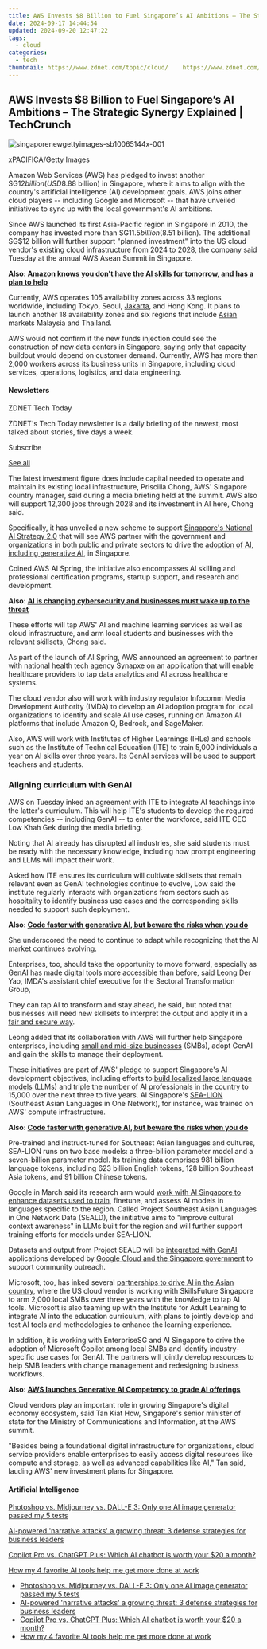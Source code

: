 ```yaml
---
title: AWS Invests $8 Billion to Fuel Singapore’s AI Ambitions – The Strategic Synergy Explained | TechCrunch
date: 2024-09-17 14:44:54
updated: 2024-09-20 12:47:22
tags:
  - cloud
categories:
  - tech
thumbnail: https://www.zdnet.com/topic/cloud/    https://www.zdnet.com/a/img/resize/1a52a1812a1aa66f680ccd83996d11a1d7122d3d/2024/05/07/5ffae148-e2e2-44f2-ba2f-53fbfb083297/singaporenewgettyimages-sb10065144x-001.jpg?width=170&height=96&fit=crop&auto=webp
---
```


## AWS Invests $8 Billion to Fuel Singapore’s AI Ambitions – The Strategic Synergy Explained | TechCrunch

![singaporenewgettyimages-sb10065144x-001](https://www.zdnet.com/a/img/resize/3fb95647ea44826e9b106e981d9d9ed2c97cac43/2024/05/07/5ffae148-e2e2-44f2-ba2f-53fbfb083297/singaporenewgettyimages-sb10065144x-001.jpg?auto=webp&width=1280)

xPACIFICA/Getty Images

Amazon Web Services (AWS) has pledged to invest another SG$12 billion (USD$8.88 billion) in Singapore, where it aims to align with the country's artificial intelligence (AI) development goals. AWS joins other cloud players -- including Google and Microsoft -- that have unveiled initiatives to sync up with the local government's AI ambitions. 

Since AWS launched its first Asia-Pacific region in Singapore in 2010, the company has invested more than SG$11.5 billion ($8.51 billion). The additional SG$12 billion will further support "planned investment" into the US cloud vendor's existing cloud infrastructure from 2024 to 2028, the company said Tuesday at the annual AWS Asean Summit in Singapore. 

**Also: [Amazon knows you don't have the AI skills for tomorrow, and has a plan to help](https://www.zdnet.com/article/amazon-knows-you-dont-have-the-ai-skills-for-tomorrow-and-has-a-plan-to-help/)**

Currently, AWS operates 105 availability zones across 33 regions worldwide, including Tokyo, Seoul, [Jakarta](https://www.zdnet.com/article/aws-unveils-indonesia-cloud-region-with-pledge-to-invest-5b/), and Hong Kong. It plans to launch another 18 availability zones and six regions that include [Asian](https://www.zdnet.com/article/aws-bets-on-services-portfolio-amidst-increasing-apac-cloud-competition/) markets Malaysia and Thailand.

AWS would not confirm if the new funds injection could see the construction of new data centers in Singapore, saying only that capacity buildout would depend on customer demand. Currently, AWS has more than 2,000 workers across its business units in Singapore, including cloud services, operations, logistics, and data engineering.

#### Newsletters

ZDNET Tech Today

ZDNET's Tech Today newsletter is a daily briefing of the newest, most talked about stories, five days a week.

 Subscribe

[See all](https://www.zdnet.com/newsletters/)

The latest investment figure does include capital needed to operate and maintain its existing local infrastructure, Priscilla Chong, AWS' Singapore country manager, said during a media briefing held at the summit. AWS also will support 12,300 jobs through 2028 and its investment in AI here, Chong said. 

Specifically, it has unveiled a new scheme to support [Singapore's National AI Strategy 2.0](https://www.zdnet.com/article/singapore-keeping-its-eye-on-data-centers-and-data-models-as-ai-adoption-grows/) that will see AWS partner with the government and organizations in both public and private sectors to drive the [adoption of AI, including generative AI](https://www.zdnet.com/article/singapore-looks-for-generative-ai-use-cases-with-sandbox-options/), in Singapore. 

Coined AWS AI Spring, the initiative also encompasses AI skilling and professional certification programs, startup support, and research and development.

**Also: [AI is changing cybersecurity and businesses must wake up to the threat](https://www.zdnet.com/article/ai-is-changing-cybersecurity-and-businesses-must-wake-up-to-the-threat/)**

These efforts will tap AWS' AI and machine learning services as well as cloud infrastructure, and arm local students and businesses with the relevant skillsets, Chong said.

As part of the launch of AI Spring, AWS announced an agreement to partner with national health tech agency Synapxe on an application that will enable healthcare providers to tap data analytics and AI across healthcare systems. 

The cloud vendor also will work with industry regulator Infocomm Media Development Authority (IMDA) to develop an AI adoption program for local organizations to identify and scale AI use cases, running on Amazon AI platforms that include Amazon Q, Bedrock, and SageMaker. 

Also, AWS will work with Institutes of Higher Learnings (IHLs) and schools such as the Institute of Technical Education (ITE) to train 5,000 individuals a year on AI skills over three years. Its GenAI services will be used to support teachers and students. 

### Aligning curriculum with GenAI

AWS on Tuesday inked an agreement with ITE to integrate AI teachings into the latter's curriculum. This will help ITE's students to develop the required competencies -- including GenAI -- to enter the workforce, said ITE CEO Low Khah Gek during the media briefing. 

Noting that AI already has disrupted all industries, she said students must be ready with the necessary knowledge, including how prompt engineering and LLMs will impact their work. 

Asked how ITE ensures its curriculum will cultivate skillsets that remain relevant even as GenAI technologies continue to evolve, Low said the institute regularly interacts with organizations from sectors such as hospitality to identify business use cases and the corresponding skills needed to support such deployment. 

**Also: [Code faster with generative AI, but beware the risks when you do](https://www.zdnet.com/article/code-faster-with-generative-ai-but-beware-the-risks-when-you-do/)**

She underscored the need to continue to adapt while recognizing that the AI market continues evolving. 

Enterprises, too, should take the opportunity to move forward, especially as GenAI has made digital tools more accessible than before, said Leong Der Yao, IMDA's assistant chief executive for the Sectoral Transformation Group,

They can tap AI to transform and stay ahead, he said, but noted that businesses will need new skillsets to interpret the output and apply it in a [fair and secure way](https://www.zdnet.com/article/singapore-seeks-expanded-governance-framework-for-generative-ai/). 

Leong added that its collaboration with AWS will further help Singapore enterprises, including [small and mid-size businesses](https://www.zdnet.com/article/singapore-smbs-offered-handbook-on-training-their-workforce-for-genai/) (SMBs), adopt GenAI and gain the skills to manage their deployment. 

These initiatives are part of AWS' pledge to support Singapore's AI development objectives, including efforts to [build localized large language models](https://www.zdnet.com/article/new-research-initiative-aims-to-build-large-language-ai-model-for-southeast-asia/) (LLMs) and triple the number of AI professionals in the country to 15,000 over the next three to five years. AI Singapore's [SEA-LION](https://www.zdnet.com/article/new-research-initiative-aims-to-build-large-language-ai-model-for-southeast-asia/) (Southeast Asian Languages in One Network), for instance, was trained on AWS' compute infrastructure. 

**Also: [Code faster with generative AI, but beware the risks when you do](https://www.zdnet.com/article/code-faster-with-generative-ai-but-beware-the-risks-when-you-do/)**

Pre-trained and instruct-tuned for Southeast Asian languages and cultures, SEA-LION runs on two base models: a three-billion parameter model and a seven-billion parameter model. Its training data comprises 981 billion language tokens, including 623 billion English tokens, 128 billion Southeast Asia tokens, and 91 billion Chinese tokens. 

Google in March said its research arm would [work with AI Singapore to enhance datasets used to train](https://www.zdnet.com/article/google-joins-collaborative-efforts-to-build-localized-large-language-models/), finetune, and assess AI models in languages specific to the region. Called Project Southeast Asian Languages in One Network Data (SEALD), the initiative aims to "improve cultural context awareness" in LLMs built for the region and will further support training efforts for models under SEA-LION.

Datasets and output from Project SEALD will be [integrated with GenAI](https://www.zdnet.com/article/ai-leaders-urged-to-integrate-local-data-models-for-diversitys-sake/) applications developed by [Google Cloud and the Singapore government](https://www.zdnet.com/article/singapore-puts-ai-on-the-cloud-to-boost-public-sector-deployment/) to support community outreach. 

Microsoft, too, has inked several [partnerships to drive AI in the Asian country](https://www.zdnet.com/article/microsoft-inks-pact-to-train-singapore-smbs-in-ai/), where the US cloud vendor is working with SkillsFuture Singapore to arm 2,000 local SMBs over three years with the knowledge to tap AI tools. Microsoft is also teaming up with the Institute for Adult Learning to integrate AI into the education curriculum, with plans to jointly develop and test AI tools and methodologies to enhance the learning experience.

In addition, it is working with EnterpriseSG and AI Singapore to drive the adoption of Microsoft Copilot among local SMBs and identify industry-specific use cases for GenAI. The partners will jointly develop resources to help SMB leaders with change management and redesigning business workflows.

**Also: [AWS launches Generative AI Competency to grade AI offerings](https://www.zdnet.com/article/aws-launches-a-generative-ai-competency-to-grade-ai-offerings/)**

Cloud vendors play an important role in growing Singapore's digital economy ecosystem, said Tan Kiat How, Singapore's senior minister of state for the Ministry of Communications and Information, at the AWS summit. 

"Besides being a foundational digital infrastructure for organizations, cloud service providers enable enterprises to easily access digital resources like compute and storage, as well as advanced capabilities like AI," Tan said, lauding AWS' new investment plans for Singapore.

#### Artificial Intelligence

[Photoshop vs. Midjourney vs. DALL-E 3: Only one AI image generator passed my 5 tests](https://www.zdnet.com/article/is-photoshops-new-text-to-image-as-good-as-midjourney-and-dall-e-we-test-it-and-see/ "Photoshop vs. Midjourney vs. DALL-E 3: Only one AI image generator passed my 5 tests")

[AI-powered 'narrative attacks' a growing threat: 3 defense strategies for business leaders](https://www.zdnet.com/article/ai-powered-narrative-attacks-a-growing-threat-3-defense-strategies-for-business-leaders/ "AI-powered 'narrative attacks' a growing threat: 3 defense strategies for business leaders")

[Copilot Pro vs. ChatGPT Plus: Which AI chatbot is worth your $20 a month?](https://www.zdnet.com/article/copilot-pro-vs-chatgpt-plus-which-is-ai-chatbot-is-worth-your-20-a-month/ "Copilot Pro vs. ChatGPT Plus: Which AI chatbot is worth your $20 a month?")

[How my 4 favorite AI tools help me get more done at work](https://www.zdnet.com/article/how-my-4-favorite-ai-tools-help-me-get-more-done-at-work/ "How my 4 favorite AI tools help me get more done at work")

* [Photoshop vs. Midjourney vs. DALL-E 3: Only one AI image generator passed my 5 tests](https://www.zdnet.com/article/is-photoshops-new-text-to-image-as-good-as-midjourney-and-dall-e-we-test-it-and-see/ "Photoshop vs. Midjourney vs. DALL-E 3: Only one AI image generator passed my 5 tests")
* [AI-powered 'narrative attacks' a growing threat: 3 defense strategies for business leaders](https://www.zdnet.com/article/ai-powered-narrative-attacks-a-growing-threat-3-defense-strategies-for-business-leaders/ "AI-powered 'narrative attacks' a growing threat: 3 defense strategies for business leaders")
* [Copilot Pro vs. ChatGPT Plus: Which AI chatbot is worth your $20 a month?](https://www.zdnet.com/article/copilot-pro-vs-chatgpt-plus-which-is-ai-chatbot-is-worth-your-20-a-month/ "Copilot Pro vs. ChatGPT Plus: Which AI chatbot is worth your $20 a month?")
* [How my 4 favorite AI tools help me get more done at work](https://www.zdnet.com/article/how-my-4-favorite-ai-tools-help-me-get-more-done-at-work/ "How my 4 favorite AI tools help me get more done at work")

<ins class="adsbygoogle"
     style="display:block"
     data-ad-format="autorelaxed"
     data-ad-client="ca-pub-7571918770474297"
     data-ad-slot="1223367746"></ins>



<ins class="adsbygoogle"
     style="display:block"
     data-ad-client="ca-pub-7571918770474297"
     data-ad-slot="8358498916"
     data-ad-format="auto"
     data-full-width-responsive="true"></ins>
